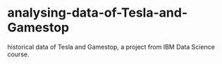# analysing-data-of-Tesla-and-Gamestop

historical data of Tesla and Gamestop, a project from IBM Data Science course.
